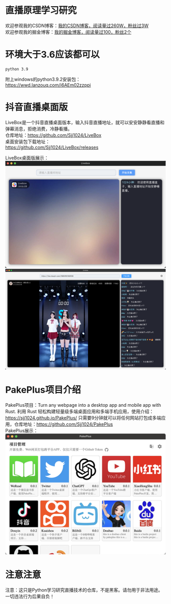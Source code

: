# 直播原理学习研究

欢迎参观我的CSDN博客：[我的CSDN博客，阅读量过260W，粉丝过3W](https://blog.csdn.net/weixin_44786530?spm=1000.2115.3001.5343)  
欢迎参观我的掘金博客：[我的掘金博客，阅读量过100，粉丝2个](https://juejin.cn/user/70007368988926)

# 环境大于3.6应该都可以

```
python 3.9 
```
附上windows的python3.9.2安装包：https://wwd.lanzouq.com/i6AEm02zzppi


# 抖音直播桌面版  
LiveBox是一个抖音直播桌面版本，输入抖音直播地址，就可以安安静静看直播和弹幕消息，拒绝消费，冷静看播。  
仓库地址：https://github.com/Sjj1024/LiveBox  
桌面安装包下载地址：  
https://github.com/Sjj1024/LiveBox/releases

LiveBox桌面版展示：
![img.png](assets/img.png)
![img.png](assets/img6.png)


# PakePlus项目介绍
PakePlus项目：Turn any webpage into a desktop app and mobile app with Rust.
利用 Rust 轻松构建轻量级多端桌面应用和多端手机应用，使用介绍：https://sjj1024.github.io/PakePlus/
只需要9分钟就可以将任何网站打包成多端应用，仓库地址：https://github.com/Sjj1024/PakePlus  
PakePlus展示：
![img.png](assets/pakeplus.png)


# 注意注意
注意：这只是Python学习研究直播技术的仓库，不是黑客。请勿用于非法用途。一切违法行为后果自负！